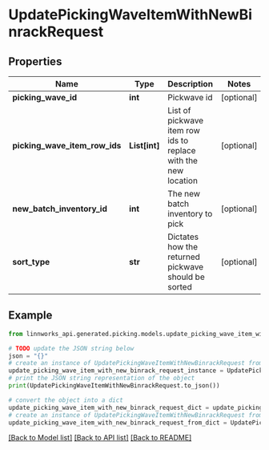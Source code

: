 # UpdatePickingWaveItemWithNewBinrackRequest


## Properties

Name | Type | Description | Notes
------------ | ------------- | ------------- | -------------
**picking_wave_id** | **int** | Pickwave id | [optional] 
**picking_wave_item_row_ids** | **List[int]** | List of pickwave item row ids to replace with the new location | [optional] 
**new_batch_inventory_id** | **int** | The new batch inventory to pick | [optional] 
**sort_type** | **str** | Dictates how the returned pickwave should be sorted | [optional] 

## Example

```python
from linnworks_api.generated.picking.models.update_picking_wave_item_with_new_binrack_request import UpdatePickingWaveItemWithNewBinrackRequest

# TODO update the JSON string below
json = "{}"
# create an instance of UpdatePickingWaveItemWithNewBinrackRequest from a JSON string
update_picking_wave_item_with_new_binrack_request_instance = UpdatePickingWaveItemWithNewBinrackRequest.from_json(json)
# print the JSON string representation of the object
print(UpdatePickingWaveItemWithNewBinrackRequest.to_json())

# convert the object into a dict
update_picking_wave_item_with_new_binrack_request_dict = update_picking_wave_item_with_new_binrack_request_instance.to_dict()
# create an instance of UpdatePickingWaveItemWithNewBinrackRequest from a dict
update_picking_wave_item_with_new_binrack_request_from_dict = UpdatePickingWaveItemWithNewBinrackRequest.from_dict(update_picking_wave_item_with_new_binrack_request_dict)
```
[[Back to Model list]](../README.md#documentation-for-models) [[Back to API list]](../README.md#documentation-for-api-endpoints) [[Back to README]](../README.md)


